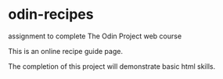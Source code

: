 # odin-recipes
assignment to complete The Odin Project web course

This is an online recipe guide page.

The completion of this project will demonstrate basic html skills.